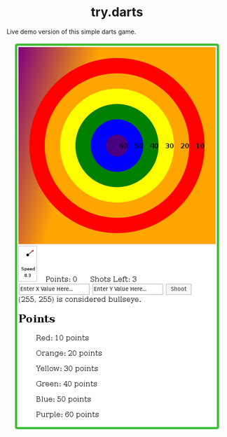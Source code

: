 <h1 align="center">
  try.darts
</h1>

Live demo version of this simple darts game. <br />

<div style="text-align: center">
  <img src="https://raw.githubusercontent.com/kingscott/trydarts/gh-pages/screeny.png">
</div>
